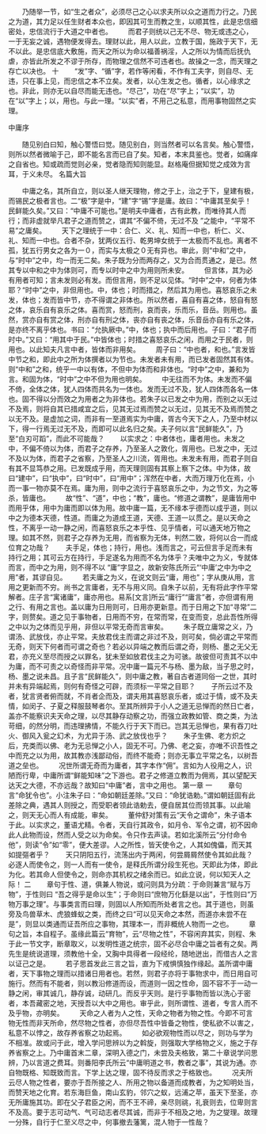 <!-- { "loadSidebar": true } -->
　　乃随举一节，如“生之者众”，必须尽己之心以求夫所以众之道而力行之。乃民之为道，其力足以任生财者本众也，即因其可生而教之生，以顺其性，此是忠信细密处，忠信流行于大道之中者也。 
　　而君子则统以己无不尽、物无或违之心，一于无妄之诚，遇物便发得去。理财以此，用人以此，立教于国，施政于天下，无不以此。是忠信底大敷施，而天之所以为命以福善祸淫，人之所以为情而后抚仇虐，亦皆此所发之不谬于所存，而物理之信然不可违者也。故操之一念，而天理之存亡以决也。 
十
　　“发”字、“循”字，若作等闲看，不作有工夫字，则自尽、无违，只在事上见，而忠信之本不立矣。发者，以心生发之也。循者，以心缘求之也。非此，则亦无以自尽而能无违也。“尽己”，功在“尽”字上；“以实”，功在“以”字上；以，用也。与此一理。“以实”者，不用己之私意，而用事物固然之实理。 

中庸序

　　随见别白曰知，触心警悟曰觉。随见别白，则当然者可以名言矣。触心警悟，则所以然者微喻于己，即不能名言而已自了矣。知者，本末具鉴也。觉者，如痛痒之自省也。知或疏而觉则必亲，觉者隐而知则能显。赵格庵但据知觉之成效为言耳，于义未尽。 
名篇大旨

　　中庸之名，其所自立，则以圣人继天理物，修之于上，治之于下，皇建有极，而锡民之极者言也。二“极”字是中，“建”字“锡”字是庸。故曰：“中庸其至矣乎！民鲜能久矣。”又曰：“中庸不可能也。”是明夫中庸者，古有此教，而唯待其人而行；而非虚就举凡君子之道而赞之，谓其“不偏不倚，无过不及 ”之能中，“平常不易”之庸矣。 
　　天下之理统于一中：合仁、义、礼、知而一中也，析仁、义、礼、知而一中也。合者不杂，犹两仪五行、乾男坤女统于一太极而不乱也。离者不孤，犹五行男女之各为一０，而实与太极之０无有异也。审此，则“中和”之中，与“时中”之中，均一而无二矣。朱子既为分而两存之，又为合而贯通之，是已。然其专以中和之中为体则可，而专以时中之中为用则所未安。 
　　但言体，其为必有用者可知；言未发则必有发。而但言用，则不足以见体。“时中”之中，何者为体耶？“时中”之中，非但用也。中，体也；时而措之，然后其为用也。喜怒哀乐之未发，体也；发而皆中节，亦不得谓之非体也。所以然者，喜自有喜之体，怒自有怒之体，哀乐自有哀乐之体。喜而赏，怒而刑，哀而丧，乐而乐，音岳。则用也。虽然，赏亦自有赏之体，刑亦自有刑之体，丧亦自有丧之体，乐音岳亦自有乐之体，是亦终不离乎体也。书曰：“允执厥中。”中，体也；执中而后用也。子曰：“君子而时中。”又曰：“用其中于民。”中皆体也；时措之喜怒哀乐之闲，而用之于民者，则用也。以此知夫凡言中者，皆体而非用矣。 
　　周子曰：“中也者，和也。”言发皆中节之和，即此中之所为体撰者以为节也。未发者未有用，而已发者固然其有体。则“中和”之和，统乎一中以有体，不但中为体而和非体也。“时中”之中，兼和为言。和固为体，“时中”之中不但为用也明矣。 
　　中无往而不为体。未发而不偏不倚，全体之体，犹人四体而共名为一体也。发而无过不及，犹人四体而各名一体也。固不得以分而效之为用者之为非体也。若朱子以已发之中为用，而别之以无过不及焉，则将自其已措咸宜之后，见其无过焉而赞之以无过，见其无不及焉而赞之以无不及。是虚加之词，而非有一至道焉实为中庸，胥古今天下之人，乃至中材以下，得一行焉无过无不及，而即可以此名归之矣。夫子何以言“民鲜能久”，乃至“白刃可蹈”，而此不可能哉？ 
　　以实求之：中者体也，庸者用也。未发之中，不偏不倚以为体，而君子之存养，乃至圣人之敦化，胥用也。已发之中，无过不及以为体，而君子之省察，乃至圣人之川流，胥用也。未发未有用，而君子则自有其不显笃恭之用。已发既成乎用，而天理则固有其察上察下之体。中为体，故曰“建中”，曰“执中”，曰“时中”，曰“用中”；浑然在中者，大而万理万化在焉，小而一事一物亦莫不在焉。庸为用，则中之流行于喜怒哀乐之中，为之节文，为之等杀，皆庸也。 
　　故“性”、“道”，中也；“教”，庸也。“修道之谓教”，是庸皆用中而用乎体，用中为庸而即以体为用。故中庸一篇，无不缘本乎德而以成乎道，则以中之为德本天德，性道。而庸之为道成王道，天德、王道一以贯之。是以天命之性，不离乎一动一静之闲，而喜怒哀乐之本乎性、见乎情者，可以通天地万物之理。如其不然，则君子之存养为无用，而省察为无体，判然二致，将何以合一而成位育之功哉？ 
　　夫手足，体也；持行，用也。浅而言之，可云但言手足而未有持行之用；其可云方在持行，手足遂名为用而不名为体乎？夫唯中之为义，专就体而言，而中之为用，则不得不以 “庸”字显之，故新安陈氏所云“‘中庸’之中为中之用”者，其谬自见。 
　　若夫庸之为义，在说文则云“庸，用也”；字从庚从用，言用之更新而不穷。尚书之言庸者，无不与用义同。自朱子以前，无有将此字作平常解者。庄子言“寓诸庸”，庸亦用也。易系[文言]所云“庸行”“庸言”者，亦但谓有用之行、有用之言也。盖以庸为日用则可，日用亦更新意。而于日用之下加“寻常”二字，则赘矣。道之见于事物者，日用而不穷，在常而常，在变而变，总此吾性所得之中以为之体而见乎用，非但以平常无奇而言审矣。 
　　朱子既立庸常之义，乃谓汤、武放伐，亦止平常。夫放君伐主而谓之非过不及，则可矣，倘必谓之平常而无奇，则天下何者而可谓之奇也？若必以异端之教而后谓之奇，则杨、墨之无父无君，亦充义至尽而授之以罪名，犹未至如放君伐主之为可骇。故彼但可责其不以中为庸，而不可责之以奇怪而非平常。况中庸一篇元不与杨、墨为敌，当子思之时，杨、墨之说未昌。且子言“民鲜能久”，则中庸之教，著自古者道同俗一之世，其时并未有异端起焉，则何有奇怪之可辟，而须标一平常之目耶？ 
　　子所云过不及者，犹言贤者俯而就，不肖者企而及，谓夫用其喜怒哀乐者，或过于情，或不及夫情，如闵子、子夏之释服鼓琴者尔。至其所辨异于小人之道无忌惮而的然日亡者，盖亦不能察识夫天命之理，以尽其静存动察之功，而强立政教如管、商之类，为法苛细，的然分明，而违理拂情，不能久行于天下而已。岂其无忌惮也，果有吞刀吐火、御风入瓮之幻术，为尤异于汤、武之放伐也乎？ 
　　朱子生佛、老方炽之后，充类而以佛、老为无忌惮之小人，固无不可。乃佛、老之妄，亦唯不识吾性之中而充之以为用，故其教亦浅鄙动俗，而终不能奇；则亦无事立平常之名，以树吾道之垒也。 
　　况世所谓无奇而为庸者，其字本作“佣”。言如为人役用之人，识陋而行卑，中庸所谓“鲜能知味”之下游也。君子之修道立教而为佣焉，其以望配天达天之大德，不亦远哉？故知曰“中庸”者，言中之用也。 
第一章
一 
　　章句言“命犹令也”。小注朱子曰：“命如朝廷差除。”又曰：“命犹诰勅。”谓如朝廷固有此差除之典，遇其人则授之，而受职者领此诰勅去，便自居其位而领其事。以此喻之，则天无心而人有成能，审矣。 
　　董仲舒对策有云“天令之谓命”，朱子语本于此。以实求之，董语尤精。令者，天自行其政令，如月令、军令之谓，初不因命此人此物而设，然而人受之以为命矣。令只作去声读。若如北溪所云“分付命令他”，则读“令”如“零”，便大差谬。人之所性，皆天使令之，人其如傀儡，而天其如提彄者乎？ 
　　天只阴阳五行，流荡出内于两闲，何尝屑屑然使令其如此哉？必逐人而使令之，则一人而有一使令，是释氏所谓分段生死也。天即此为体，即此为化。若其命人但使令之，则命亦其机权之绪余而已。如此立说，何以知天人之际！ 
二
　　章句于性、道，俱兼人物说，或问则具为分疏：于命则兼言“赋与万物”，于性则曰 “吾之得乎是命以生”；于命则曰“庶物万化繇是以出”，于性则曰“万物万事之理”。与事类言而曰理，则固以人所知而所处者言之也。其于道也，则虽旁及鸟兽草木、虎狼蜂蚁之类，而终之曰“可以见天命之本然，而道亦未尝不在是”，则显以类通而证吾所应之事物，其理本一，而非概统人物而一之也。 
　　章句之旨，本自程子。虽缘此篇云“育物”，云“尽物之性”，不容闲弃其实，则程、朱于此一节文字，断章取义，以发明性道之统宗，固不必尽合中庸之旨者有之矣。两先生是统说道理，须教他十全，又胸中具得者一段经纶，随地迸出，而借古人之言以证己之是。 
　　若子思首发此三言之旨，直为下戒惧慎独作缘起。盖所谓中庸者，天下事物之理而以措诸日用者也。若然，则君子亦将于事物求中，而日用自可施行。然而有不能者，则以教沿修道而设，而道则一因之性命，固不容不于一动一静之闲，审其诚几，静存诚，动研几。而反乎天则。是行乎事物而皆以洗心于密者，本吾藏密之地，天授吾以大中之用也。审乎此，则所谓性、道者，专言人而不及乎物，亦明矣。 
　　天命之人者为人之性，天命之物者为物之性。今即不可言物无性而非天所命，然尽物之性者，亦但尽吾性中皆备之物性，使私欲不以害之，私意不以悖之，故存养省察之功起焉。 
　　如必欲观物性而以尽之，则功与学为不相准。故或问于此，增入学问思辨以为之斡旋，则强取大学格物之义，施之于存养省察之上。乃中庸首末二章，深明入德之门，未尝及夫格致，第二十章说学问思辨，乃以言道之费耳。则番阳李氏所云“中庸明道之书，教者之事”，其说为通。亦自物既格、知既致而言。下学上达之理，固不待反而求之于格致也。 
　　况夫所云尽人物之性者，要亦于吾所接之人、所用之物以备道而成教者，为之知明处当，而赞天地之化育。若东海巨鱼，南山玄豹，邻穴之蚁，远浦之苹，虽天下至圣，亦无所庸施其功。即在父子君臣之闲，而不王不禘，亲尽则祧，礼衰则去，位卑则言不及高。要于志可动气、气可动志者尽其诚，而非于不相及之地，为之燮理。故理一分殊，自行于仁至义尽之中，何事撤去藩篱，混人物于一性哉？ 
